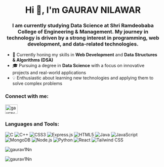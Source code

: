 <h1 align="center">Hi 👋, I'm GAURAV NILAWAR</h1>
<h3 align="center">
  I am currently studying Data Science at Shri Ramdeobaba College of Engineering & Management. My journey in technology is driven by a strong interest in programming, web development, and data-related technologies.
</h3>

- 🌱 Currently honing my skills in **Web Development** and **Data Structures & Algorithms (DSA)**
- 🎓 Pursuing a degree in **Data Science** with a focus on innovative projects and real-world applications
- 💡 Enthusiastic about learning new technologies and applying them to solve complex problems

<h3 align="left">Connect with me:</h3>
<p align="left">
  <a href="https://linkedin.com/in/gauravnilawar" target="blank">
    <img align="center" src="https://raw.githubusercontent.com/rahuldkjain/github-profile-readme-generator/master/src/images/icons/Social/linked-in-alt.svg" alt="gaurav nilawar" height="30" width="40" />
  </a>
</p>

<h3 align="left">Languages and Tools:</h3>
<p align="left">
  <img src="https://img.shields.io/badge/C-%2300599C.svg?style=for-the-badge&logo=c&logoColor=white" alt="C" />
  <img src="https://img.shields.io/badge/C%2B%2B-%2300599C.svg?style=for-the-badge&logo=c%2B%2B&logoColor=white" alt="C++" />
  <img src="https://img.shields.io/badge/CSS3-%231572B6.svg?style=for-the-badge&logo=css3&logoColor=white" alt="CSS3" />
  <img src="https://img.shields.io/badge/Express.js-%23000000.svg?style=for-the-badge&logo=express&logoColor=white" alt="Express.js" />
  <img src="https://img.shields.io/badge/HTML5-%23E34F26.svg?style=for-the-badge&logo=html5&logoColor=white" alt="HTML5" />
  <img src="https://img.shields.io/badge/Java-%23ED8B00.svg?style=for-the-badge&logo=java&logoColor=white" alt="Java" />
  <img src="https://img.shields.io/badge/JavaScript-%23F7DF1E.svg?style=for-the-badge&logo=javascript&logoColor=black" alt="JavaScript" />
  <img src="https://img.shields.io/badge/MongoDB-%2347A248.svg?style=for-the-badge&logo=mongodb&logoColor=white" alt="MongoDB" />
  <img src="https://img.shields.io/badge/Node.js-%23339933.svg?style=for-the-badge&logo=node.js&logoColor=white" alt="Node.js" />
  <img src="https://img.shields.io/badge/Python-%233776AB.svg?style=for-the-badge&logo=python&logoColor=white" alt="Python" />
  <img src="https://img.shields.io/badge/React-%2361DAFB.svg?style=for-the-badge&logo=react&logoColor=white" alt="React" />
  <img src="https://img.shields.io/badge/Tailwind%20CSS-%2338B2AC.svg?style=for-the-badge&logo=tailwind-css&logoColor=white" alt="Tailwind CSS" />
</p>

<p><img align="center" src="https://github-readme-stats.vercel.app/api/top-langs?username=gaurav1Nn&show_icons=true&locale=en&layout=compact" alt="gaurav1Nn" /></p>

<p><img align="center" src="https://github-readme-streak-stats.herokuapp.com/?user=gaurav1Nn&" alt="gaurav1Nn" /></p>
